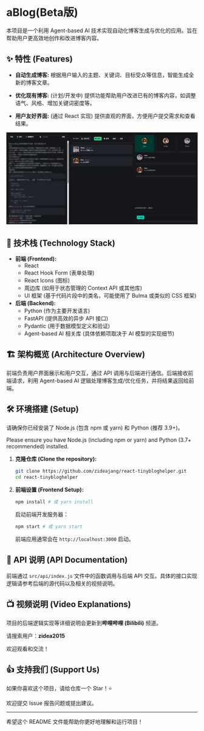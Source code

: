 # aBlog(Beta版)

本项目是一个利用 Agent-based AI 技术实现自动化博客生成与优化的应用。旨在帮助用户更高效地创作和改进博客内容。


## ✨ 特性 (Features)

* **自动生成博客:** 根据用户输入的主题、关键词、目标受众等信息，智能生成全新的博客文章。
    
* **优化现有博客:** (计划/开发中) 提供功能帮助用户改进已有的博客内容，如调整语气、风格、增加关键词密度等。
    
* **用户友好界面:** (通过 React 实现) 提供直观的界面，方便用户提交需求和查看结果。
    
![aBlog 应用截图](images/screenshot.png)


## 🚀 技术栈 (Technology Stack)

* **前端 (Frontend):**
    * React
    * React Hook Form (表单处理)
    * React Icons (图标)
    * 周边库 (如用于状态管理的 Context API 或其他库)
    * UI 框架 (基于代码片段中的类名，可能使用了 Bulma 或类似的 CSS 框架)
* **后端 (Backend):**
    * Python (作为主要开发语言)
    * FastAPI (提供高效的异步 API 接口)
    * Pydantic (用于数据模型定义和验证)
    * Agent-based AI 相关库 (具体依赖项取决于 AI 模型的实现细节)

## 🏗️ 架构概览 (Architecture Overview)

前端负责用户界面展示和用户交互，通过 API 调用与后端进行通信。后端接收前端请求，利用 Agent-based AI 逻辑处理博客生成/优化任务，并将结果返回给前端。



## 🛠️ 环境搭建 (Setup)

请确保你已经安装了 Node.js (包含 npm 或 yarn) 和 Python (推荐 3.9+)。

Please ensure you have Node.js (including npm or yarn) and Python (3.7+ recommended) installed.

1.  **克隆仓库 (Clone the repository):**

    ```bash
    git clone https://github.com/zideajang/react-tinybloghelper.git
    cd react-tinybloghelper
    ```


2.  **前端设置 (Frontend Setup):**

    ```bash
    npm install # 或 yarn install
    ```
    
    启动前端开发服务器：

    ```bash
    npm start # 或 yarn start
    ```

    前端应用通常会在 `http://localhost:3000` 启动。


## 🔌 API 说明 (API Documentation)

前端通过 `src/api/index.js` 文件中的函数调用与后端 API 交互。具体的接口实现逻辑请参考后端的源代码以及相关的视频说明。



## 📺 视频说明 (Video Explanations)

项目的后端逻辑实现等详细说明会更新到**哔哩哔哩 (Bilibili)** 频道。


请搜索用户：**zidea2015**


欢迎观看和交流！


## 👍 支持我们 (Support Us)

如果你喜欢这个项目，请给仓库一个 Star！⭐


欢迎提交 Issue 报告问题或提出建议。

---

希望这个 README 文件能帮助你更好地理解和运行项目！
